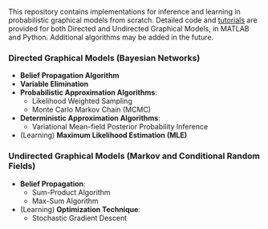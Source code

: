 This repository contains implementations for inference and learning in probabilistic graphical models from scratch. Detailed code and [tutorials](https://github.com/anmold-07/Probabilistic-Graphical-Models-from-Scratch/blob/master/Python/Learning%20%26%20Inference%20in%20Discrete%20(Multi-valued%20RVs)%20Bayesian%20Networks.ipynb) are provided for both Directed and Undirected Graphical Models, in MATLAB and Python. Additional algorithms may be added in the future.

### Directed Graphical Models (Bayesian Networks)
- **Belief Propagation Algorithm**
- **Variable Elimination**
- **Probabilistic Approximation Algorithms**:
  - Likelihood Weighted Sampling
  - Monte Carlo Markov Chain (MCMC)
- **Deterministic Approximation Algorithms**:
  - Variational Mean-field Posterior Probability Inference
- (Learning) **Maximum Likelihood Estimation (MLE)**

### Undirected Graphical Models (Markov and Conditional Random Fields)
- **Belief Propagation**:
  - Sum-Product Algorithm
  - Max-Sum Algorithm
- (Learning) **Optimization Technique**:
  - Stochastic Gradient Descent
